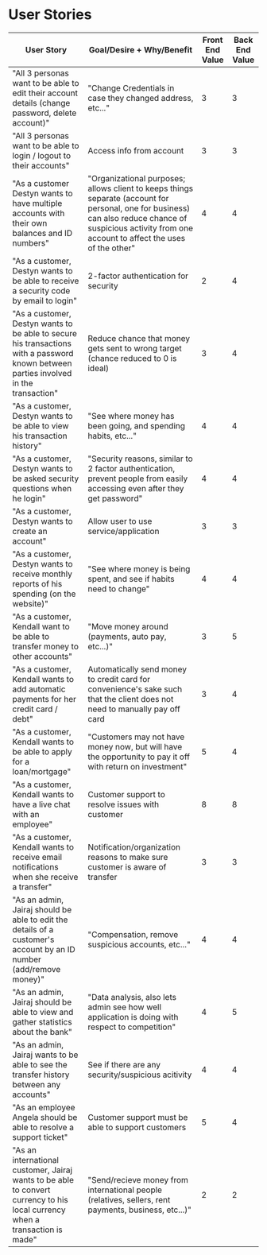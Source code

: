 # User Stories  
| User Story  | Goal/Desire + Why/Benefit | Front End Value | Back End Value |
| ----------- | ------------------------- | --------------- | -------------- |
| "All 3 personas want to be able to edit their account details (change password, delete account)" | "Change Credentials in case they changed address, etc..." | 3 | 3 |
| "All 3 personas want to be able to login / logout to their accounts" | Access info from account | 3 | 3 |
| "As a customer Destyn wants to have multiple accounts with their own balances and ID numbers" | "Organizational purposes; allows client to keeps things separate (account for personal, one for business) can also reduce chance of suspicious activity from one account to affect the uses of the other" | 4 | 4 |
| "As a customer, Destyn wants to be able to receive a security code by email to login" | 2-factor authentication for security | 2 | 4 |
| "As a customer, Destyn wants to be able to secure his transactions with a password known between parties involved in the transaction" | Reduce chance that money gets sent to wrong target (chance reduced to 0 is ideal) | 3 | 4 |
| "As a customer, Destyn wants to be able to view his transaction history" | "See where money has been going, and spending habits, etc..." | 4 | 4 |
| "As a customer, Destyn wants to be asked security questions when he login" | "Security reasons, similar to 2 factor authentication, prevent people from easily accessing even after they get password" | 4 | 4 |
| "As a customer, Destyn wants to create an account" | Allow user to use service/application | 3 | 3 |
| "As a customer, Destyn wants to receive monthly reports of his spending (on the website)" | "See where money is being spent, and see if habits need to change" | 4 | 4 |
| "As a customer, Kendall want to be able to transfer money to other accounts" | "Move money around (payments, auto pay, etc...)" | 3 | 5 |
| "As a customer, Kendall wants to add automatic payments for her credit card / debt" | Automatically send money to credit card for convenience's sake such that the client does not need to manually pay off card | 3 | 4 |
| "As a customer, Kendall wants to be able to apply for a loan/mortgage" | "Customers may not have money now, but will have the opportunity to pay it off with return on investment" | 5 | 4 |
| "As a customer, Kendall wants to have a live chat with an employee" | Customer support to resolve issues with customer | 8 | 8 |
| "As a customer, Kendall wants to receive email notifications when she receive a transfer" | Notification/organization reasons to make sure customer is aware of transfer | 3 | 3 |
| "As an admin, Jairaj should be able to edit the details of a customer's account by an ID number (add/remove money)" | "Compensation, remove suspicious accounts, etc..." | 4 | 4 |
| "As an admin, Jairaj should be able to view and gather statistics about the bank" | "Data analysis, also lets admin see how well application is doing with respect to competition" | 4 | 5 |
| "As an admin, Jairaj wants to be able to see the transfer history between any accounts" | See if there are any security/suspicious acitivity | 4 | 4 |
| "As an employee Angela should be able to resolve a support ticket" | Customer support must be able to support customers | 5 | 4 |
| "As an international customer, Jairaj wants to be able to convert currency to his local currency when a transaction is made" | "Send/recieve money from international people (relatives, sellers, rent payments, business, etc...)" | 2 | 2 |